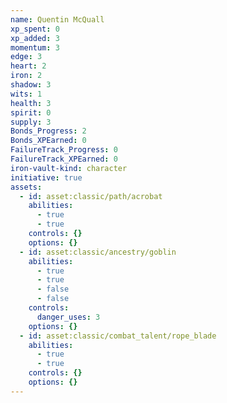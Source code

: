 ```yaml
---
name: Quentin McQuall
xp_spent: 0
xp_added: 3
momentum: 3
edge: 3
heart: 2
iron: 2
shadow: 3
wits: 1
health: 3
spirit: 0
supply: 3
Bonds_Progress: 2
Bonds_XPEarned: 0
FailureTrack_Progress: 0
FailureTrack_XPEarned: 0
iron-vault-kind: character
initiative: true
assets:
  - id: asset:classic/path/acrobat
    abilities:
      - true
      - true
    controls: {}
    options: {}
  - id: asset:classic/ancestry/goblin
    abilities:
      - true
      - true
      - false
      - false
    controls:
      danger_uses: 3
    options: {}
  - id: asset:classic/combat_talent/rope_blade
    abilities:
      - true
      - true
    controls: {}
    options: {}
---
```



```iron-vault-character-info
```

```iron-vault-character-stats
```

```iron-vault-character-meters
```

```iron-vault-character-special-tracks
```

```iron-vault-character-impacts
```

```iron-vault-character-assets
```

